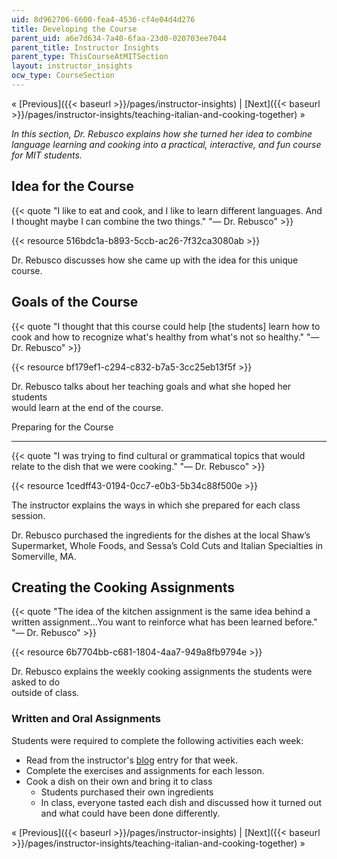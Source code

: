 ```yaml
---
uid: 8d962706-6600-fea4-4536-cf4e04d4d276
title: Developing the Course
parent_uid: a6e7d634-7a40-6faa-23d0-020703ee7044
parent_title: Instructor Insights
parent_type: ThisCourseAtMITSection
layout: instructor_insights
ocw_type: CourseSection
---
```


« [Previous]({{< baseurl >}}/pages/instructor-insights) | [Next]({{< baseurl >}}/pages/instructor-insights/teaching-italian-and-cooking-together) »

_In this section, Dr. Rebusco explains how she turned her idea to combine language learning and cooking into a practical, interactive, and fun course for MIT students._

Idea for the Course
-------------------

{{< quote "I like to eat and cook, and I like to learn different languages. And I thought maybe I can combine the two things." "— Dr. Rebusco" >}}

{{< resource 516bdc1a-b893-5ccb-ac26-7f32ca3080ab >}}

Dr. Rebusco discusses how she came up with the idea for this unique course.

Goals of the Course
-------------------

{{< quote "I thought that this course could help [the students] learn how to cook and how to recognize what's healthy from what's not so healthy." "— Dr. Rebusco" >}}

{{< resource bf179ef1-c294-c832-b7a5-3cc25eb13f5f >}}

Dr. Rebusco talks about her teaching goals and what she hoped her students  
would learn at the end of the course.

Preparing for the Course  

---------------------------

{{< quote "I was trying to find cultural or grammatical topics that would relate to the dish that we were cooking." "— Dr. Rebusco" >}}

{{< resource 1cedff43-0194-0cc7-e0b3-5b34c88f500e >}}

The instructor explains the ways in which she prepared for each class session. 

Dr. Rebusco purchased the ingredients for the dishes at the local Shaw’s Supermarket, Whole Foods, and Sessa’s Cold Cuts and Italian Specialties in Somerville, MA.

Creating the Cooking Assignments
--------------------------------

{{< quote "The idea of the kitchen assignment is the same idea behind a written assignment…You want to reinforce what has been learned before." "— Dr. Rebusco" >}}

{{< resource 6b7704bb-c681-1804-4aa7-949a8fb9794e >}}

Dr. Rebusco explains the weekly cooking assignments the students were asked to do  
outside of class.

### Written and Oral Assignments

Students were required to complete the following activities each week:

*   Read from the instructor's [blog](http://www.speakcookitalian.blogspot.com/2012/02/lezione-numero-uno.html) entry for that week.
*   Complete the exercises and assignments for each lesson.
*   Cook a dish on their own and bring it to class
    *   Students purchased their own ingredients
    *   In class, everyone tasted each dish and discussed how it turned out and what could have been done differently.

« [Previous]({{< baseurl >}}/pages/instructor-insights) | [Next]({{< baseurl >}}/pages/instructor-insights/teaching-italian-and-cooking-together) »